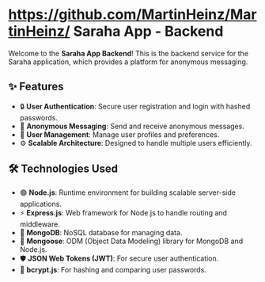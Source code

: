 # https://github.com/MartinHeinz/MartinHeinz/ Saraha App - Backend

Welcome to the **Saraha App Backend**! This is the backend service for the Saraha application, which provides a platform for anonymous messaging.

## ✨ Features

- 🔒 **User Authentication**: Secure user registration and login with hashed passwords.  
- 📨 **Anonymous Messaging**: Send and receive anonymous messages.  
- 👤 **User Management**: Manage user profiles and preferences.  
- ⚙️ **Scalable Architecture**: Designed to handle multiple users efficiently.  

## 🛠️ Technologies Used

- 🟢 **Node.js**: Runtime environment for building scalable server-side applications.  
- ⚡ **Express.js**: Web framework for Node.js to handle routing and middleware.  
- 🍃 **MongoDB**: NoSQL database for managing data.  
- 🧹 **Mongoose**: ODM (Object Data Modeling) library for MongoDB and Node.js.  
- 🛡️ **JSON Web Tokens (JWT)**: For secure user authentication.  
- 🔑 **bcrypt.js**: For hashing and comparing user passwords.  